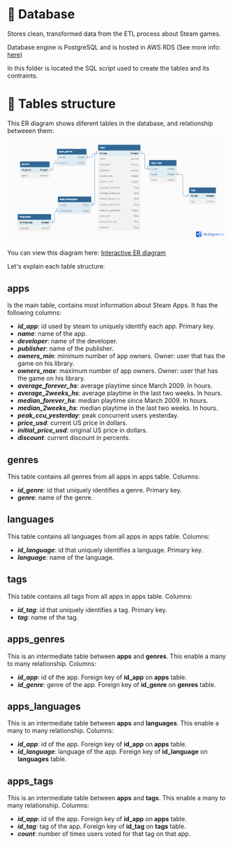 # 💾 Database
Stores clean, transformed data from the ETL process about Steam games.

Database engine is PostgreSQL and is hosted in AWS RDS (See more info: [here](https://aws.amazon.com/rds/))

In this folder is located the SQL script used to create the tables and its contraints.

# 🔧 Tables structure
This ER diagram shows diferent tables in the database, and relationship betweeen them:
![ER_diagram](https://github.com/Nacho215/Steam-DE-project/blob/main/assets/ER_diagram.png)

You can view this diagram here: [Interactive ER diagram](https://dbdiagram.io/d/642db0f85758ac5f172708ab)

Let's explain each table structure:

## apps
Is the main table, contains most information about Steam Apps. It has the following columns:

- ***id_app***: id used by steam to uniquely identify each app. Primary key.
- ***name***: name of the app.
- ***developer***: name of the developer.
- ***publisher***: name of the publisher.
- ***owners_min***: minimum number of app owners. Owner: user that has the game on his library.
- ***owners_max***: maximum number of app owners. Owner: user that has the game on his library.
- ***average_forever_hs***: average playtime since March 2009. In hours.
- ***average_2weeks_hs***: average playtime in the last two weeks. In hours.
- ***median_forever_hs***: median playtime since March 2009. In hours.
- ***median_2weeks_hs***: median playtime in the last two weeks. In hours.
- ***peak_ccu_yesterday***: peak concurrent users yesterday. 
- ***price_usd***: current US price in dollars.
- ***initial_price_usd***: original US price in dollars.
- ***discount***: current discount in percents.

## genres
This table contains all genres from all apps in apps table. Columns:

- ***id_genre***: id that uniquely identifies a genre. Primary key.
- ***genre***: name of the genre.

## languages
This table contains all languages from all apps in apps table. Columns:

- ***id_language***: id that uniquely identifies a language. Primary key.
- ***language***: name of the language.

## tags
This table contains all tags from all apps in apps table. Columns:

- ***id_tag***: id that uniquely identifies a tag. Primary key.
- ***tag***: name of the tag.

## apps_genres
This is an intermediate table between **apps** and **genres**. This enable a many to many relationship. Columns:

- ***id_app***: id of the app. Foreign key of **id_app** on **apps** table.
- ***id_genre***: genre of the app. Foreign key of **id_genre** on **genres** table.

## apps_languages
This is an intermediate table between **apps** and **languages**. This enable a many to many relationship. Columns:

- ***id_app***: id of the app. Foreign key of **id_app** on **apps** table.
- ***id_language***: language of the app. Foreign key of **id_language** on **languages** table.

## apps_tags
This is an intermediate table between **apps** and **tags**. This enable a many to many relationship. Columns:

- ***id_app***: id of the app. Foreign key of **id_app** on **apps** table.
- ***id_tag***: tag of the app. Foreign key of **id_tag** on **tags** table.
- ***count***: number of times users voted for that tag on that app.
